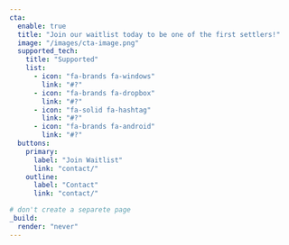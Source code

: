 ```yaml
---
cta:
  enable: true
  title: "Join our waitlist today to be one of the first settlers!"
  image: "/images/cta-image.png"
  supported_tech:
    title: "Supported"
    list:
      - icon: "fa-brands fa-windows"
        link: "#?"
      - icon: "fa-brands fa-dropbox"
        link: "#?"
      - icon: "fa-solid fa-hashtag"
        link: "#?"
      - icon: "fa-brands fa-android"
        link: "#?"
  buttons:
    primary:
      label: "Join Waitlist"
      link: "contact/"
    outline:
      label: "Contact"
      link: "contact/"

# don't create a separete page
_build:
  render: "never"
---
```

